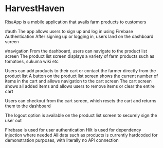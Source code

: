 # HarvestHaven
RisaApp is a mobile application that avails farm products to customers

#auth
The app allows users to sign up and log in using Firebase Authentication
After signing up or logging in, users land on the dashboard screen

#navigation
From the dashboard, users can navigate to the product list screen
The product list screen displays a variety of farm products such as tomatoes, sukuma wiki etc


Users can add products to their cart or contact the farmer directly from the product list
A button on the product list screen shows the current number of items in the cart and allows navigation to the cart screen
The cart screen shows all added items and allows users to remove items or clear the entire cart


Users can checkout from the cart screen, which resets the cart and returns them to the dashboard

The logout option is available on the product list screen to securely sign the user out



Firebase is used for  user authentication
Hilt is used for dependency injection where needed
All data such as products is currently hardcoded for demonstration purposes, with literally no  API connection
